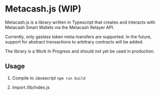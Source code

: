 # Metacash.js (WIP)

Metacash.js is a library written in Typescript that creates and interacts with Metacash Smart Wallets via the Metacash Relayer API.

Currently, only gasless token meta-transfers are supported. In the future, support for abstract transactions to arbitrary contracts will be added.

The library is a Work In Progress and should not yet be used in production.

## Usage

1. Compile to Javascript
`npm run build`

2. Import /lib/index.js